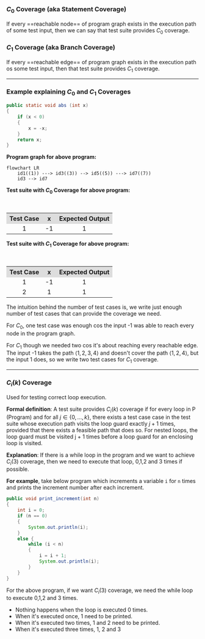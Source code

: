 ### $C_0$ Coverage (aka Statement Coverage)

If every ==reachable node== of program graph exists in the execution path of some test input, then we can say that test suite provides $C_0$ coverage.

### $C_1$ Coverage (aka Branch Coverage)

If every ==reachable edge== of program graph exists in the execution path os some test input, then that test suite provides $C_1$ coverage.

---
### Example explaining $C_0$ and $C_1$ Coverages 

```Java
public static void abs (int x)
{
	if (x < 0)
	{
		x = -x;
	}
	return x;
}
```

**Program graph for above program:**

```mermaid
flowchart LR
	id1((1)) ---> id3((3)) --> id5((5)) ---> id7((7))
	id3 --> id7
```

**Test suite with $C_0$ Coverage for above program:**
<table style="text-align:center; width:100%;">  
  <tr style="background-color: #dddddd;">  
    <th style="text-align:center">Test Case</th>  
    <th style="text-align:center">x</th>    
    <th style="text-align:center">Expected Output</th>
  </tr>  
  <tr>  
    <td>1</td>  
    <td>-1</td>  
    <td>1</td> 
  </tr>   
</table>

**Test suite with $C_1$ Coverage for above program:**
<table style="text-align:center; width:100%;">  
  <tr style="background-color: #dddddd;">  
    <th style="text-align:center">Test Case</th>  
    <th style="text-align:center">x</th>  
    <th style="text-align:center">Expected Output</th>
  </tr>  
  <tr>  
    <td>1</td>  
    <td>-1</td>  
    <td>1</td> 
  </tr>   
  <tr>  
    <td>2</td>  
    <td>1</td>  
    <td>1</td> 
  </tr>   
</table>

The intuition behind the number of test cases is, we write just enough number of test cases that can provide the coverage we need. 

For $C_0$, one test case was enough cos the input -1 was able to reach every node in the program graph.

For $C_1$ though we needed two cos it's about reaching every reachable edge. The input -1 takes the path $\langle 1,2,3,4 \rangle$ and doesn't cover the path $\langle 1,2,4 \rangle$, but the input 1 does, so we write two test cases for $C_1$ coverage.

---

### $C_i(k)$ Coverage

Used for testing correct loop execution.

**Formal definition**: A test suite provides $C_i(k)$ coverage if for every loop in P (Program) and for all $j ∈ \{0,...,k\}$, there exists a test case case in the test suite whose execution path visits the loop guard exactly $j + 1$ times, provided that there exists a feasible path that does so. For nested loops, the loop guard must be visited j + 1 times before a loop guard for an enclosing loop is visited.

**Explanation**: If there is a while loop in the program and we want to achieve $C_i(3)$ coverage, then we need to execute that loop, 0,1,2 and 3 times if possible.

**For example**, take below program which increments a variable `i` for `n` times and prints the increment number after each increment.

```Java
public void print_increment(int n)
{
	int i = 0;
	if (n == 0)
	{
		System.out.println(i);
	}
	else {
		while (i < n)
		{
			i = i + 1;
			System.out.println(i);
		}
	}
}
```

For the above program, if we want $C_i(3)$ coverage, we need the while loop to execute 0,1,2 and 3 times.
- Nothing happens when the loop is executed 0 times.
- When it's executed once, 1 need to be printed.
- When it's executed two times, 1 and 2 need to be printed.
- When it's executed three times, 1, 2 and 3